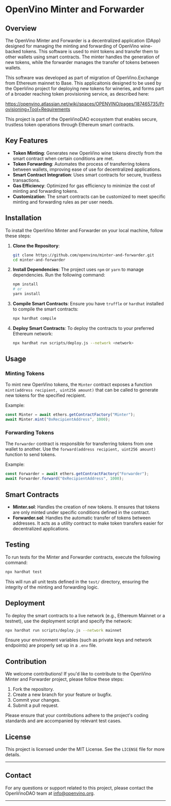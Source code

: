 # OpenVino Minter and Forwarder

## Overview

The OpenVino Minter and Forwarder is a decentralized application (DApp) designed for managing the minting and forwarding of OpenVino wine-backed tokens. This software is used to mint tokens and transfer them to other wallets using smart contracts. The minter handles the generation of new tokens, while the forwarder manages the transfer of tokens between wallets.

This software was developed as part of migration of OpenVino.Exchange from Ethereum mainnet to Base. This applicaitonis designed to be used by the OpenVino project for deploying new tokens for wineries, and forms part of a broader reaching token provisioning service, as described here:

https://openvino.atlassian.net/wiki/spaces/OPENVINO/pages/187465735/Provisioning+Tool+Requirements

This project is part of the OpenVinoDAO ecosystem that enables secure, trustless token operations through Ethereum smart contracts.

## Key Features

- **Token Minting**: Generates new OpenVino wine tokens directly from the smart contract when certain conditions are met.
- **Token Forwarding**: Automates the process of transferring tokens between wallets, improving ease of use for decentralized applications.
- **Smart Contract Integration**: Uses smart contracts for secure, trustless transactions.
- **Gas Efficiency**: Optimized for gas efficiency to minimize the cost of minting and forwarding tokens.
- **Customization**: The smart contracts can be customized to meet specific minting and forwarding rules as per user needs.
  
## Installation

To install the OpenVino Minter and Forwarder on your local machine, follow these steps:

1. **Clone the Repository**:
   ```bash
   git clone https://github.com/openvino/minter-and-forwarder.git
   cd minter-and-forwarder
   ```

2. **Install Dependencies**:
   The project uses `npm` or `yarn` to manage dependencies. Run the following command:
   ```bash
   npm install
   # or
   yarn install
   ```

3. **Compile Smart Contracts**:
   Ensure you have `truffle` or `hardhat` installed to compile the smart contracts:
   ```bash
   npx hardhat compile
   ```

4. **Deploy Smart Contracts**:
   To deploy the contracts to your preferred Ethereum network:
   ```bash
   npx hardhat run scripts/deploy.js --network <network>
   ```

## Usage

### Minting Tokens

To mint new OpenVino tokens, the `Minter` contract exposes a function `mint(address recipient, uint256 amount)` that can be called to generate new tokens for the specified recipient.

Example:
```javascript
const Minter = await ethers.getContractFactory("Minter");
await Minter.mint("0xRecipientAddress", 1000);
```

### Forwarding Tokens

The `Forwarder` contract is responsible for transferring tokens from one wallet to another. Use the `forward(address recipient, uint256 amount)` function to send tokens.

Example:
```javascript
const Forwarder = await ethers.getContractFactory("Forwarder");
await Forwarder.forward("0xRecipientAddress", 1000);
```

## Smart Contracts

- **Minter.sol**: Handles the creation of new tokens. It ensures that tokens are only minted under specific conditions defined in the contract.
- **Forwarder.sol**: Handles the automatic transfer of tokens between addresses. It acts as a utility contract to make token transfers easier for decentralized applications.

## Testing

To run tests for the Minter and Forwarder contracts, execute the following command:
```bash
npx hardhat test
```

This will run all unit tests defined in the `test/` directory, ensuring the integrity of the minting and forwarding logic.

## Deployment

To deploy the smart contracts to a live network (e.g., Ethereum Mainnet or a testnet), use the deployment script and specify the network:
```bash
npx hardhat run scripts/deploy.js --network mainnet
```

Ensure your environment variables (such as private keys and network endpoints) are properly set up in a `.env` file.

## Contribution

We welcome contributions! If you'd like to contribute to the OpenVino Minter and Forwarder project, please follow these steps:

1. Fork the repository.
2. Create a new branch for your feature or bugfix.
3. Commit your changes.
4. Submit a pull request.

Please ensure that your contributions adhere to the project's coding standards and are accompanied by relevant test cases.

## License

This project is licensed under the MIT License. See the `LICENSE` file for more details.

---

## Contact

For any questions or support related to this project, please contact the OpenVinoDAO team at [info@openvino.org](mailto:info@openvino.org).

---
